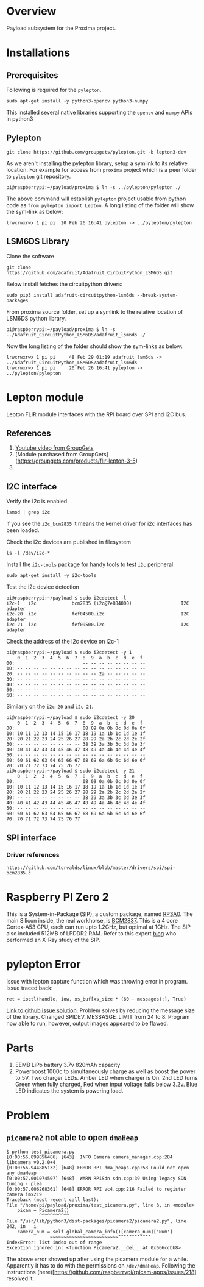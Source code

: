 # Overview

Payload subsystem for the Proxima project.

# Installations

## Prerequisites

Following is required for the `pylepton`.

    sudo apt-get install -y python3-opencv python3-numpy

This installed several native libraries supporting the `opencv` and `numpy` APIs in python3

## Pylepton

    git clone https://github.com/groupgets/pylepton.git -b lepton3-dev

As we aren't installing the pylepton library, setup a symlink to its relative location. For example for access from `proxima` project which is a peer folder to `pylepton` git repository.

    pi@raspberrypi:~/payload/proxima $ ln -s ../pylepton/pylepton ./

The above command will establish `pylepton` project usable from python code as `from pylepton import Lepton`. A long listing of the folder will show the sym-link as below:

    lrwxrwxrwx 1 pi pi  20 Feb 26 16:41 pylepton -> ../pylepton/pylepton

## LSM6DS Library

Clone the software

    git clone https://github.com/adafruit/Adafruit_CircuitPython_LSM6DS.git

Below install fetches the circuitpython drivers:
   
    sudo pip3 install adafruit-circuitpython-lsm6ds --break-system-packages

From proxima source folder, set up a symlink to the relative location of LSM6DS python library.

    pi@raspberrypi:~/payload/proxima $ ln -s ../Adafruit_CircuitPython_LSM6DS/adafruit_lsm6ds ./

Now the long listing of the folder should show the sym-links as below:

    lrwxrwxrwx 1 pi pi     48 Feb 29 01:19 adafruit_lsm6ds -> ../Adafruit_CircuitPython_LSM6DS/adafruit_lsm6ds
    lrwxrwxrwx 1 pi pi     20 Feb 26 16:41 pylepton -> ../pylepton/pylepton

# Lepton module

Lepton FLIR module interfaces with the RPI board over SPI and I2C bus.

## References

1. [Youtube video from GroupGets](https://www.youtube.com/watch?v=Gc3fSmK9eco&ab_channel=GroupGets)
2. [Module purchased from GroupGets] (https://groupgets.com/products/flir-lepton-3-5)
3. 

## I2C interface

Verify the i2c is enabled

    lsmod | grep i2c

if you see the `i2c_bcm2835` it means the kernel driver for i2c interfaces has been loaded.

Check the i2c devices are published in filesystem

    ls -l /dev/i2c-*

Install the `i2c-tools` package for handy tools to test `i2c` peripheral

    sudo apt-get install -y i2c-tools

Test the i2c device detection

    pi@raspberrypi:~/payload $ sudo i2cdetect -l
    i2c-1   i2c             bcm2835 (i2c@7e804000)                  I2C adapter
    i2c-20  i2c             fef04500.i2c                            I2C adapter
    i2c-21  i2c             fef09500.i2c                            I2C adapter

Check the address of the i2c device on i2c-1

    pi@raspberrypi:~/payload $ sudo i2cdetect -y 1
        0  1  2  3  4  5  6  7  8  9  a  b  c  d  e  f
    00:                         -- -- -- -- -- -- -- -- 
    10: -- -- -- -- -- -- -- -- -- -- -- -- -- -- -- -- 
    20: -- -- -- -- -- -- -- -- -- -- 2a -- -- -- -- -- 
    30: -- -- -- -- -- -- -- -- -- -- -- -- -- -- -- -- 
    40: -- -- -- -- -- -- -- -- -- -- -- -- -- -- -- -- 
    50: -- -- -- -- -- -- -- -- -- -- -- -- -- -- -- -- 
    60: -- -- -- -- -- -- -- -- -- -- -- -- -- -- -- -- 

Similarly on the `i2c-20` and `i2c-21`.

    pi@raspberrypi:~/payload $ sudo i2cdetect -y 20
        0  1  2  3  4  5  6  7  8  9  a  b  c  d  e  f
    00:                         08 09 0a 0b 0c 0d 0e 0f 
    10: 10 11 12 13 14 15 16 17 18 19 1a 1b 1c 1d 1e 1f 
    20: 20 21 22 23 24 25 26 27 28 29 2a 2b 2c 2d 2e 2f 
    30: -- -- -- -- -- -- -- -- 38 39 3a 3b 3c 3d 3e 3f 
    40: 40 41 42 43 44 45 46 47 48 49 4a 4b 4c 4d 4e 4f 
    50: -- -- -- -- -- -- -- -- -- -- -- -- -- -- -- -- 
    60: 60 61 62 63 64 65 66 67 68 69 6a 6b 6c 6d 6e 6f 
    70: 70 71 72 73 74 75 76 77                         
    pi@raspberrypi:~/payload $ sudo i2cdetect -y 21
        0  1  2  3  4  5  6  7  8  9  a  b  c  d  e  f
    00:                         08 09 0a 0b 0c 0d 0e 0f 
    10: 10 11 12 13 14 15 16 17 18 19 1a 1b 1c 1d 1e 1f 
    20: 20 21 22 23 24 25 26 27 28 29 2a 2b 2c 2d 2e 2f 
    30: -- -- -- -- -- -- -- -- 38 39 3a 3b 3c 3d 3e 3f 
    40: 40 41 42 43 44 45 46 47 48 49 4a 4b 4c 4d 4e 4f 
    50: -- -- -- -- -- -- -- -- -- -- -- -- -- -- -- -- 
    60: 60 61 62 63 64 65 66 67 68 69 6a 6b 6c 6d 6e 6f 
    70: 70 71 72 73 74 75 76 77                         

## SPI interface

### Driver references

    https://github.com/torvalds/linux/blob/master/drivers/spi/spi-bcm2835.c


# Raspberry PI Zero 2

This is a System-in-Package (SIP), a custom package, named [RP3A0](https://www.raspberrypi.com/documentation/computers/processors.html#rp3a0). The main Silicon inside, the real workhorse, is [BCM2837](https://www.raspberrypi.com/documentation/computers/processors.html#bcm2837). This is a 4 core Cortex-A53 CPU, each can run upto 1.2GHz, but optimal at 1GHz. The SIP also included 512MB of LPDDR2 RAM. Refer to this expert [blog](https://www.jeffgeerling.com/blog/2021/look-inside-raspberry-pi-zero-2-w-and-rp3a0-au) who performed an X-Ray study of the SIP.

# pylepton Error

Issue with lepton capture function which was throwing error in program. 
Issue traced back:
    
    ret = ioctl(handle, iow, xs_buf[xs_size * (60 - messages):], True)

[Link to github issue solution](https://github.com/groupgets/pylepton/issues/52).
Problem solves by reducing the message size of the library. Changed SPIDEV_MESSASGE_LIMIT from 24 to 8. Program now able to run, however, output images appeared to be flawed.




# Parts

1. EEMB LiPo battery 3.7v 820mAh capacity
2. Powerboost 1000c to simultaneously charge as well as boost the power to 5V. Two charger LEDs. Amber LED when charger is On. 2nd LED turns Green when fully charged, Red when input voltage falls below 3.2v. Blue LED indicates the system is powering load.


# Problem

## `picamera2` not able to open `dmaHeap`

    $ python test_picamera.py
    [0:00:56.899856486] [643]  INFO Camera camera_manager.cpp:284 libcamera v0.2.0+4
    [0:00:56.944885132] [648] ERROR RPI dma_heaps.cpp:53 Could not open any dmaHeap
    [0:00:57.001074507] [648]  WARN RPiSdn sdn.cpp:39 Using legacy SDN tuning - plea
    [0:00:57.006268361] [648] ERROR RPI vc4.cpp:216 Failed to register camera imx219
    Traceback (most recent call last):
    File "/home/pi/payload/proxima/test_picamera.py", line 3, in <module>
        picam = Picamera2()
                ^^^^^^^^^^^
    File "/usr/lib/python3/dist-packages/picamera2/picamera2.py", line 242, in __i
        camera_num = self.global_camera_info()[camera_num]['Num']
                    ~~~~~~~~~~~~~~~~~~~~~~~~~^^^^^^^^^^^^
    IndexError: list index out of range
    Exception ignored in: <function Picamera2.__del__ at 0x666ccbb8>

The above error showed up after using the picamera module for a while. Apparently it has to do with the permissions on `/dev/dmaHeap`. Following the instructions (here)[https://github.com/raspberrypi/rpicam-apps/issues/218] resolved it. 


